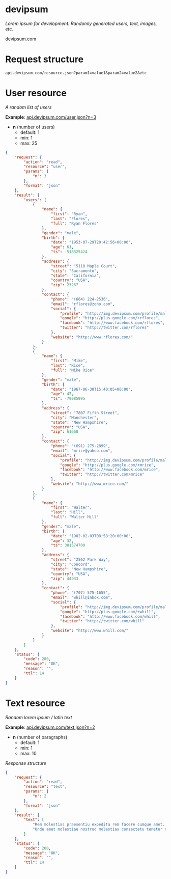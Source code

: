 # devipsum

_Lorem ipsum for development. Randomly generated users, text, images, etc._

[devipsum.com](http://www.devipsum.com/)

# Request structure

```
api.devipsum.com/resource.json?param1=value1&param2=value2&etc
```

# User resource

_A random list of users_

__Example__: [api.devipsum.com/user.json?n=3](http://api.devipsum.com/user.json?n=3)

- __n__ (number of users)
	- default: 1
	- min: 1
	- max: 25

```json
{
	"request": {
		"action": "read",
		"resource": "user",
		"params": {
			"n": 3
		},
		"format": "json"
	},
	"result": {
		"users": [
			{
				"name": {
					"first": "Ryan",
					"last": "Flores",
					"full": "Ryan Flores"
				},
				"gender": "male",
				"birth": {
					"date": "1953-07-29T20:42:56+00:00",
					"age": 61,
					"ts": -518325424
				},
				"address": {
					"street": "5118 Maple Court",
					"city": "Sacramento",
					"state": "California",
					"country": "USA",
					"zip": 23267
				},
				"contact": {
					"phone": "(664) 224-2536",
					"email": "rflores@zoho.com",
					"social": {
						"profile": "http://img.devipsum.com/profile/male-35.png",
						"google": "http://plus.google.com/+rflores",
						"facebook": "http://www.facebook.com/rflores",
						"twitter": "http://twitter.com/rflores"
					},
					"website": "http://www.rflores.com/"
				}
			},
			{
				"name": {
					"first": "Mike",
					"last": "Rice",
					"full": "Mike Rice"
				},
				"gender": "male",
				"birth": {
					"date": "1967-06-30T15:40:05+00:00",
					"age": 47,
					"ts": -79085995
				},
				"address": {
					"street": "7807 Fifth Street",
					"city": "Manchester",
					"state": "New Hampshire",
					"country": "USA",
					"zip": 61668
				},
				"contact": {
					"phone": "(691) 275-2899",
					"email": "mrice@yahoo.com",
					"social": {
						"profile": "http://img.devipsum.com/profile/male-34.png",
						"google": "http://plus.google.com/+mrice",
						"facebook": "http://www.facebook.com/mrice",
						"twitter": "http://twitter.com/mrice"
					},
					"website": "http://www.mrice.com/"
				}
			},
			{
				"name": {
					"first": "Walter",
					"last": "Hill",
					"full": "Walter Hill"
				},
				"gender": "male",
				"birth": {
					"date": "1982-02-03T08:58:20+00:00",
					"age": 32,
					"ts": 381574700
				},
				"address": {
					"street": "2562 Park Way",
					"city": "Concord",
					"state": "New Hampshire",
					"country": "USA",
					"zip": 44933
				},
				"contact": {
					"phone": "(707) 575-1655",
					"email": "whill@inbox.com",
					"social": {
						"profile": "http://img.devipsum.com/profile/male-9.png",
						"google": "http://plus.google.com/+whill",
						"facebook": "http://www.facebook.com/whill",
						"twitter": "http://twitter.com/whill"
					},
					"website": "http://www.whill.com/"
				}
			}
		]
	},
	"status": {
		"code": 200,
		"message": "OK",
		"reason": "",
		"ttl": 14
	}
}
```

# Text resource

_Random lorem ipsum / latin text_

__Example__: [api.devipsum.com/text.json?n=2](http://api.devipsum.com/text.json?n=2)

- __n__ (number of paragraphs)
	- default: 1
	- min: 1
	- max: 10

_Response structure_
```json
{
	"request": {
		"action": "read",
		"resource": "text",
		"params": {
			"n": 2
		},
		"format": "json"
	},
	"result": {
		"text": [
			"Rem molestias praesentiu expedita rem facere cumque amet. Expedita facere irure provident quod nihil distinctio voluptatib. Placeat ex a saepe corrupti provident. Deserunt provident excepturi. Voluptate dolor quibusdam voluptatib corrupti hic optio repellat.",
			"Unde amet molestiae nostrud molestias consectetu tenetur nam. Expedita dicta inventore eaque ipsum similique. Dicta voluptate quaerat vero ullamco exercitati."
		]
	},
	"status": {
		"code": 200,
		"message": "OK",
		"reason": "",
		"ttl": 14
	}
}
```
